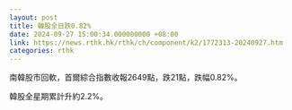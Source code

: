 ```yaml
---
layout: post
title: 韓股全日跌0.82%
date: 2024-09-27 15:00:34.000000000 +08:00
link: https://news.rthk.hk/rthk/ch/component/k2/1772313-20240927.htm
categories: rthk
---
```


南韓股市回軟，首爾綜合指數收報2649點，跌21點，跌幅0.82%。

韓股全星期累計升約2.2%。
